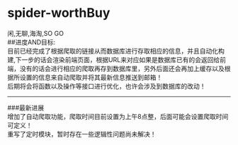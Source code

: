 # spider-worthBuy
闲,无聊,海淘,SO GO</br>
##进度AND目标: </br>
目前已经完成了根据爬取的链接从而数据库进行存取相应的信息，并且自动化构建,下一步的话会渲染前端页面，根据URL来对应如果是数据库已有的会返回给前端，没有的话会进行相应的爬取再存到数据库里，另外后面还会再加上缓存以及根据所设置的信息来自动爬取并将其最新信息推送到邮箱！</br>
后期将会将函数以及操作等接口进行优化，也许会涉及到数据库的改动！<br>
***
###最新进展</br>
增加了自动爬取功能，爬取时间目前设置为上午8点整，后面可能会设置爬取时间可定义！</br>
重写了定时模块，暂时存在一些逻辑性问题尚未解决！
